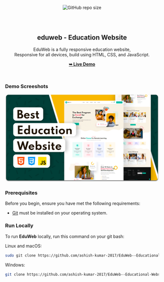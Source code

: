 
<div align="center">
  
  ![GitHub repo size](https://img.shields.io/github/repo-size/ashish-kumar-2017/EduWeb--Educational-Website)

  <br />
  <br />

  <h2 align="center">eduweb - Education Website</h2>

  EduWeb is a fully responsive education website, <br />Responsive for all devices, build using HTML, CSS, and JavaScript.

  <a href="https://eduweb-ashish.netlify.app/"><strong>➥ Live Demo</strong></a>

</div>

<br />

### Demo Screeshots

![EduWeb Desktop Demo](./readme-images/desktop.png "Desktop Demo")

### Prerequisites

Before you begin, ensure you have met the following requirements:

* [Git](https://git-scm.com/downloads "Download Git") must be installed on your operating system.

### Run Locally

To run **EduWeb** locally, run this command on your git bash:

Linux and macOS:

```bash
sudo git clone https://github.com/ashish-kumar-2017/EduWeb--Educational-Website.git
```

Windows:

```bash
git clone https://github.com/ashish-kumar-2017/EduWeb--Educational-Website.git
```
